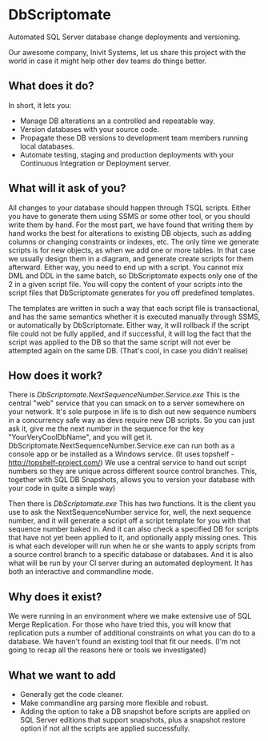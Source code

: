 DbScriptomate
=============

Automated SQL Server database change deployments and versioning.

Our awesome company, Inivit Systems, let us share this project with the world in case it might help other dev teams do things better.

What does it do?
----------------
In short, it lets you:
* Manage DB alterations an a controlled and repeatable way.
* Version databases with your source code.
* Propagate these DB versions to development team members running local databases.
* Automate testing, staging and production deployments with your Continuous Integration or Deployment server.

What will it ask of you?
------------------------
All changes to your database should happen through TSQL scripts. Either you have to generate them using SSMS or some other tool, or you should write them by hand. For the most part, we have found that writing them by hand works the best for alterations to existing DB objects, such as adding columns or changing constraints or indexes, etc.
The only time we generate scripts is for new objects, as when we add one or more tables. In that case we usually design them in a diagram, and generate create scripts for them afterward.
Either way, you need to end up with a script.
You cannot mix DML and DDL in the same batch, so DbScriptomate expects only one of the 2 in a given script file.
You will copy the content of your scripts into the script files that DbScriptomate generates for you off predefined templates.

The templates are written in such a way that each script file is transactional, and has the same semantics whether it is executed manually through SSMS, or automatically by DbScriptomate. Either way, it will rollback if the script file could not be fully applied, and if successful, it will log the fact that the script was applied to the DB so that the same script will not ever be attempted again on the same DB. (That's cool, in case you didn't realise)


How does it work?
-----------------
There is
*DbScriptomate.NextSequenceNumber.Service.exe*
This is the central "web" service that you can smack on to a server somewhere on your network. It's sole purpose in life is to dish out new sequence numbers in a concurrency safe way as devs require new DB scripts. So you can just ask it, give me the next number in the sequence for the key "YourVeryCoolDbName", and you will get it.
DbScriptomate.NextSequenceNumber.Service.exe can run both as a console app or be installed as a Windows service. (It uses topshelf - http://topshelf-project.com/)
We use a central service to hand out script numbers so they are unique across different source control branches. This, together with SQL DB Snapshots, allows you to version your database with your code in quite a simple way)

Then there is
*DbScriptomate.exe*
This has two functions. It is the client you use to ask the NextSequenceNumber service for, well, the next sequence number, and it will generate a script off a script template for you with that sequence number baked in.
And it can also check a specified DB for scripts that have not yet been applied to it, and optionally apply missing ones.
This is what each developer will run when he or she wants to apply scripts from a source control branch to a specific database or databases.
And it is also what will be run by your CI server during an automated deployment.
It has both an interactive and commandline mode.

Why does it exist?
------------------
We were running in an environment where we make extensive use of SQL Merge Replication. For those who have tried this, you will know that replication puts a number of additional constraints on what you can do to a database.
We haven't found an existing tool that fit our needs. (I'm not going to recap all the reasons here or tools we investigated)

What we want to add
-------------------
* Generally get the code cleaner.
* Make commandline arg parsing more flexible and robust.
* Adding the option to take a DB snapshot before scripts are applied on SQL Server editions that support snapshots, plus a snapshot restore option if not all the scripts are applied successfully.
